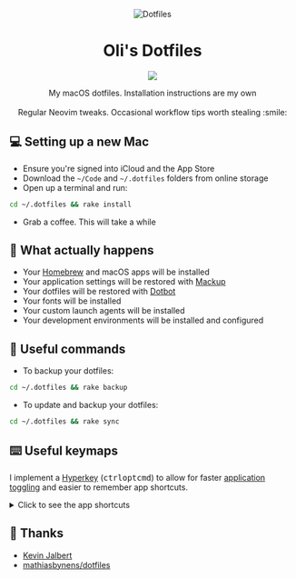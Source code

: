 <p align="center">
<img src="https://user-images.githubusercontent.com/9512444/224173335-446d701d-cca3-41bd-8889-572a93ddaf41.png" alt="Dotfiles">
</p>

<h1 align="center">Oli's Dotfiles</h1>

<p align="center">
<a href="https://github.com/olimorris/dotfiles/actions/workflows/build.yml"><img src="https://img.shields.io/github/actions/workflow/status/olimorris/dotfiles/build.yml?branch=main&label=build&style=for-the-badge"></a>
</p>

<p align="center">
My macOS dotfiles. Installation instructions are my own<br><br>
Regular Neovim tweaks. Occasional workflow tips worth stealing :smile:
</p>

## :computer: Setting up a new Mac

- Ensure you're signed into iCloud and the App Store
- Download the `~/Code` and `~/.dotfiles` folders from online storage
- Open up a terminal and run:

```bash
cd ~/.dotfiles && rake install
```

- Grab a coffee. This will take a while

## :wrench: What actually happens

- Your [Homebrew](https://brew.sh) and macOS apps will be installed
- Your application settings will be restored with [Mackup](https://github.com/lra/mackup)
- Your dotfiles will be restored with [Dotbot](https://github.com/anishathalye/dotbot)
- Your fonts will be installed
- Your custom launch agents will be installed
- Your development environments will be installed and configured

## :floppy_disk: Useful commands

- To backup your dotfiles:

```bash
cd ~/.dotfiles && rake backup
```

- To update and backup your dotfiles:

```bash
cd ~/.dotfiles && rake sync
```

## :keyboard: Useful keymaps

I implement a [Hyperkey](https://hyperkey.app) (<kbd>ctrl</kbd><kbd>opt</kbd><kbd>cmd</kbd>) to allow for faster [application toggling](https://github.com/olimorris/dotfiles/blob/main/.config/hammerspoon/keymaps.lua) and easier to remember app shortcuts.

<details>
  <summary>Click to see the app shortcuts</summary>

- Create a temp email address       <kbd>Hyperkey</kbd><kbd>shift</kbd><kbd>e</kbd>
- Hide my email                     <kbd>Hyperkey</kbd><kbd>shift</kbd><kbd>h</kbd>
- Lock screen                       <kbd>Hyperkey</kbd><kbd>shift</kbd><kbd>l</kbd>
- Pick color with ColorSlurp        <kbd>Hyperkey</kbd><kbd>shift</kbd><kbd>p</kbd>
- Search files                      <kbd>Hyperkey</kbd><kbd>shift</kbd><kbd>f</kbd>
- Search Raindrop bookmarks         <kbd>Hyperkey</kbd><kbd>shift</kbd><kbd>b</kbd>
- Search screen (uses OCR)          <kbd>Hyperkey</kbd><kbd>shift</kbd><kbd>r</kbd>
- Show Cleanshot history            <kbd>Hyperkey</kbd><kbd>shift</kbd><kbd>c</kbd>
- Show clipboard history            <kbd>Hyperkey</kbd><kbd>shift</kbd><kbd>v</kbd>
- Toggle dark mode                  <kbd>Hyperkey</kbd><kbd>shift</kbd><kbd>d</kbd>
- Windows - Center                  <kbd>opt</kbd><kbd>c</kbd>
- Windows - Maximise                <kbd>opt</kbd><kbd>m</kbd>
- Windows - Left half               <kbd>Hyperkey</kbd><kbd>←</kbd>
- Windows - Right half              <kbd>Hyperkey</kbd><kbd>→</kbd>
- Windows - First third             <kbd>Hyperkey</kbd><kbd>↑</kbd>
- Windows - Last two thirds         <kbd>Hyperkey</kbd><kbd>↓</kbd>

> Thanks to this great [Reddit post](https://www.reddit.com/r/macapps/comments/xwfp82/comment/ir6trn4)

</details>

## :clap: Thanks

- [Kevin Jalbert](https://kevinjalbert.com/synchronizing-my-dotfiles)
- [mathiasbynens/dotfiles](https://github.com/mathiasbynens/dotfiles)

